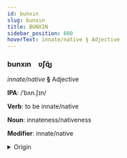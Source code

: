 ```yaml
---
id: bunxın
slug: bunxın
title: BUNXIN
sidebar_position: 600
hoverText: innate/native § Adjective
---
```


### bunxın&emsp;<span kind="abugida">ʋ̃ʃɋ̃ȷ</span>

*innate/native* **§** Adjective

**IPA**: /ˈbʌn.ʃɪn/

**Verb**: to be innate/native

**Noun**: innateness/nativeness

**Modifier**: innate/native

<details>
    <summary>Origin</summary>
    Vietnamese bẩm sinh [ʔɓəm˨˩˦ ʂɨn˧˧]<br/>
    <em>Austro-Asiatic Language Family</em>
</details>